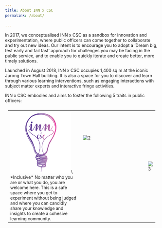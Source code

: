 ```yaml
---
title: About INN x CSC
permalink: /about/

---
```

In 2017, we conceptualised INN x CSC as a sandbox for innovation and experimentation, where public officers can come together to collaborate and try out new ideas. Our intent is to encourage you to adopt a ‘Dream big, test early and fail fast’ approach for challenges you may be facing in the public service, and to enable you to quickly iterate and create better, more timely solutions.

Launched in August 2018, INN x CSC occupies 1,400 sq m at the iconic Jurong Town Hall building. It is also a space for you to discover and learn through various learning interventions, such as engaging interactions with subject matter experts and interactive fringe activities.

INN x CSC embodies and aims to foster the following 5 traits in public officers:


<table style="padding:10px">
  <tr>
    <td><img src="/images/INNXCSC_logo.png" alt="1" width = 200px height = 204px>\
      *Inclusive*
      No matter who you are or what you do, you are welcome here. This is a safe space where you get to experiment without being judged and where you can candidly share your         knowledge and insights to create a cohesive learning community.</td>
  <td><img src="./Scshot/cab_booked.png" align="right" alt="2" width = 200px height = 204px></td>
  <td><img src="./Scshot/cab_arrived.png" alt="3" width = 200px height = 204px></td>
    
   <!--<td><img src="./Scshot/trip_end.png" align="right" alt="4" width =  279px height = 496px></td>-->
  </tr>
</table>
